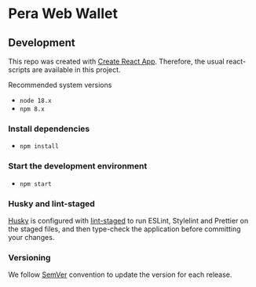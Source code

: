 # Pera Web Wallet

## Development

This repo was created with [Create React App](https://github.com/facebook/create-react-app). Therefore, the usual react-scripts are available in this project.

Recommended system versions

- `node 18.x`
- `npm 8.x`

### Install dependencies

- `npm install`

### Start the development environment

- `npm start`

### Husky and lint-staged

[Husky](https://github.com/typicode/husky) is configured with [lint-staged](https://github.com/okonet/lint-staged) to run ESLint, Stylelint and Prettier on the staged files, and then type-check the application before committing your changes.

### Versioning

We follow [SemVer](https://semver.org/) convention to update the version for each release.
